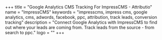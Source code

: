 +++
title = "Google Analytics CMS Tracking For ImpressCMS - Attributio"
name = "ImpressCMS"
keywords = "impresscms, impress cms, google analytics, cms, adwords, facebook, ppc, attribution, track leads, conversion tracking"
description = "Connect Google Analytics with ImpressCMS to find out where your leads are coming from. Track leads from the source - from search to ppc."
logo = ""
+++
